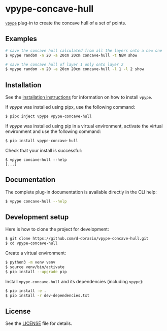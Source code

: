 # vpype-concave-hull

[`vpype`](https://github.com/abey79/vpype) plug-in to create the concave hull
of a set of points.


## Examples

```bash
# save the concave hull calculated from all the layers onto a new one
$ vpype random -n 20 -a 20cm 20cm concave-hull -t NEW show

# save the concave hull of layer 1 only onto layer 2
$ vpype random -n 20 -a 20cm 20cm concave-hull -l 1 -l 2 show
```


## Installation

See the [installation instructions](https://vpype.readthedocs.io/en/latest/install.html) for information on how
to install `vpype`.

If *vpype* was installed using pipx, use the following command:

```bash
$ pipx inject vpype vpype-concave-hull
```

If *vpype* was installed using pip in a virtual environment, activate the virtual environment and use the following command:

```bash
$ pip install vpype-concave-hull
```

Check that your install is successful:

```
$ vpype concave-hull --help
[...]
```

## Documentation

The complete plug-in documentation is available directly in the CLI help:

```bash
$ vpype concave-hull --help
```


## Development setup

Here is how to clone the project for development:

```bash
$ git clone https://github.com/d-dorazio/vpype-concave-hull.git
$ cd vpype-concave-hull
```

Create a virtual environment:

```bash
$ python3 -m venv venv
$ source venv/bin/activate
$ pip install --upgrade pip
```

Install `vpype-concave-hull` and its dependencies (including `vpype`):

```bash
$ pip install -e .
$ pip install -r dev-dependencies.txt
```


## License

See the [LICENSE](LICENSE) file for details.
